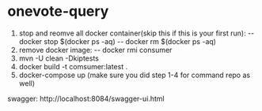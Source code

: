 # onevote-query


1. stop and reomve all docker container(skip this if this is your first run):
   -- docker stop $(docker ps -aq)
   -- docker rm $(docker ps -aq)
2. remove docker image:
   -- docker rmi consumer
3. mvn -U clean -Dkiptests
4. docker build -t comsumer:latest .
5. docker-compose up (make sure you did step 1-4 for command repo as well)


swagger:
http://localhost:8084/swagger-ui.html
